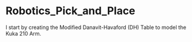 # Robotics_Pick_and_Place

I start by creating the Modified Danavit-Havaford (DH) Table to model the Kuka 210 Arm.



